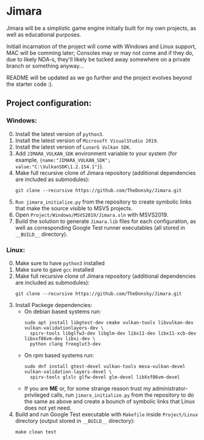 # Jimara

Jimara will be a simplistic game engine initially built for my own projects, as well as educational purposes.

Initiall incarnation of the project will come with Windows and Linux support, MAC will be comming later; Consoles may or may not come and if they do, due to likely NDA-s, they'll likely be tucked away somewhere on a private branch or something anyway...

README will be updated as we go further and the project evolves beyond the starter code :).


## Project configuration:

### Windows:
0. Install the latest version of ```python3```.
1. Install the latest version of ```Microsoft VisualStudio 2019```.
2. Install the latest version of ```LunarG Vulkan SDK```.
3. Add ```JIMARA_VULKAN_SDK``` environment variable to your system (for example, ```{name:"JIMARA_VULKAN_SDK"; value:"C:\VulkanSDK\1.2.154.1"}```).
4. Make full recursive clone of Jimara repository (additional dependencies are included as submodules):
    ```
    git clone --recursive https://github.com/TheDonsky/Jimara.git
    ```
5. ```Run jimara_initialize.py``` from the repository to create symbolic links that make the source visible to MSVS projects.
6. Open ```Project/Windows/MSVS2019/Jimara.sln``` with MSVS2019.
7. Build the solution to generate ```Jimara.lib``` files for each configuration, as well as corresponding Google Test runner executables (all stored in ```__BUILD__``` directory).

### Linux:
0. Make sure to have ```python3``` installed
1. Make sure to gave ```gcc``` installed
2. Make full recursive clone of Jimara repository (additional dependencies are included as submodules):
    ```
    git clone --recursive https://github.com/TheDonsky/Jimara.git
    ```
3. Install Packege dependencies:
    - On debian based systems run: 
       ```
       sudo apt install libgtest-dev cmake vulkan-tools libvulkan-dev vulkan-validationlayers-dev \
         spirv-tools libglfw3-dev libglm-dev libx11-dev libx11-xcb-dev libxxf86vm-dev libxi-dev \
         python clang freeglut3-dev
       ```
    - On rpm based systems run: 
        ```
        sudo dnf install gtest-devel vulkan-tools mesa-vulkan-devel vulkan-validation-layers-devel \ 
          spirv-tools glslc glfw-devel glm-devel libXxf86vm-devel
        ``` 
    - If you are **ME** or, for some strange reason trust my administrator-privileged calls, run ```jimara_initialize.py``` from the repository to do the same as above and create a bounch of symbolic links that Linux does not yet need.
4. Build and run Google Test executable with ```Makefile``` inside ```Project/Linux``` directory (output stored in ```__BUILD__``` directory):
    ```
    make clean test
    ```
